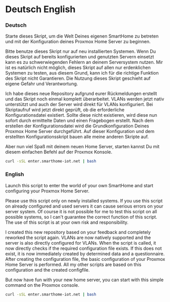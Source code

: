 # Deutsch   English
### Deutsch
Starte dieses Skript, um die Welt Deines eigenen SmartHome zu betreten und mit der Konfiguration deines Proxmox Home Server zu beginnen.

Bitte benutze dieses Skript nur auf neu installierten Systemen. Wenn Du dieses Skript auf bereits konfigurierten und genutzten Servern einsetzt kann es zu schwerwiegenden Fehlern an deinem Serversystem nutzen. Mir ist es natürlich nicht möglich, dieses Skript auf allen nur erdenklichen Systemen zu testen, aus diesem Grund, kann ich für die richtige Funktion des Skript nicht Garantieren. Die Nutzung dieses Skript geschieht auf eigene Gefahr und Verantwortung. 

Ich habe dieses neue Repository aufgrund eurer Rückmeldungen erstellt und das Skript noch einmal komplett überarbeitet. VLANs werden jetzt nativ unterstützt und auch der Server wird direkt für VLANs konfiguriert. Bei Skriptaufruf wird jetzt direkt geprüft, ob die erforderliche Konfigurationsdatei existiert. Sollte diese nicht existieren, wird diese nun sofort durch ermittelte Daten und einen Fragebogen erstellt. Nach dem erstellen der Konfigurationsdatei wird die Grundkonfiguration Deines Proxmox Home Server durchgeführt. Auf dieser Konfiguration und dem erstellten Konfigurationsskript bauen alle meine anderen Skripte auf.

Aber nun viel Spaß mit deinem neuen Home Server, starten kannst Du mit diesem einfachen Befehl auf der Proxmox Konsole.
```bash
curl -sSL enter.smarthome-iot.net | bash
```

### English
Launch this script to enter the world of your own SmartHome and start configuring your Proxmox Home Server.

Please use this script only on newly installed systems. If you use this script on already configured and used servers it can cause serious errors on your server system. Of course it is not possible for me to test this script on all possible systems, so I can't guarantee the correct function of this script. The use of this script is at your own risk and responsibility. 

I created this new repository based on your feedback and completely reworked the script again. VLANs are now natively supported and the server is also directly configured for VLANs. When the script is called, it now directly checks if the required configuration file exists. If this does not exist, it is now immediately created by determined data and a questionnaire. After creating the configuration file, the basic configuration of your Proxmox Home Server is performed. All my other scripts are based on this configuration and the created configfile.

But now have fun with your new home server, you can start with this simple command on the Proxmox console.
```bash
curl -sSL enter.smarthome-iot.net | bash
```
